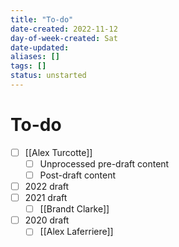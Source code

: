 ```yaml
---
title: "To-do"
date-created: 2022-11-12
day-of-week-created: Sat
date-updated: 
aliases: []
tags: []
status: unstarted
---
```


# To-do

- [ ] [[Alex Turcotte]]
	- [ ] Unprocessed pre-draft content
	- [ ] Post-draft content
- [ ] 2022 draft
- [ ] 2021 draft
	- [ ] [[Brandt Clarke]] 
- [ ] 2020 draft
	- [ ] [[Alex Laferriere]]